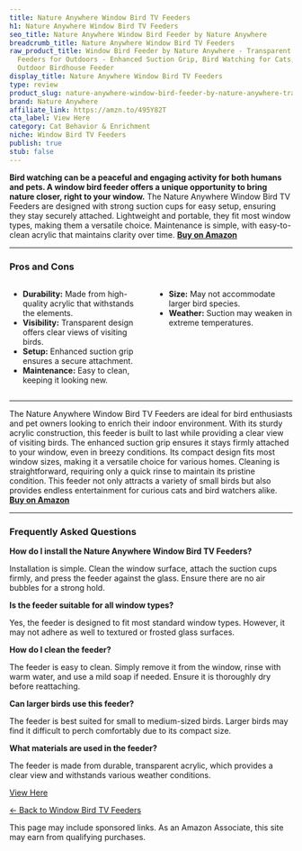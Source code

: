 ```yaml
---
title: Nature Anywhere Window Bird TV Feeders
h1: Nature Anywhere Window Bird TV Feeders
seo_title: Nature Anywhere Window Bird Feeder by Nature Anywhere
breadcrumb_title: Nature Anywhere Window Bird TV Feeders
raw_product_title: Window Bird Feeder by Nature Anywhere - Transparent Acrylic Bird
  Feeders for Outdoors - Enhanced Suction Grip, Bird Watching for Cats, Easy-to-Clean,
  Outdoor Birdhouse Feeder
display_title: Nature Anywhere Window Bird TV Feeders
type: review
product_slug: nature-anywhere-window-bird-feeder-by-nature-anywhere-transparent-acryl-94a4280f
brand: Nature Anywhere
affiliate_link: https://amzn.to/495Y82T
cta_label: View Here
category: Cat Behavior & Enrichment
niche: Window Bird TV Feeders
publish: true
stub: false
---
```


<div id="intro" class="full-width">
  <p><strong>Bird watching can be a peaceful and engaging activity for both humans and pets. A window bird feeder offers a unique opportunity to bring nature closer, right to your window.</strong> The Nature Anywhere Window Bird TV Feeders are designed with strong suction cups for easy setup, ensuring they stay securely attached. Lightweight and portable, they fit most window types, making them a versatile choice. Maintenance is simple, with easy-to-clean acrylic that maintains clarity over time. <a href="https://amzn.to/495Y82T" rel="nofollow sponsored noopener" target="_blank"><strong>Buy on Amazon</strong></a></p>
</div>

<hr />
<h3 id="pros-cons">Pros and Cons</h3>
<div class="pc-grid" style="display:grid;grid-template-columns:1fr 1fr;gap:16px;">
  <ul>
    <li><strong>Durability:</strong> Made from high-quality acrylic that withstands the elements.</li>
    <li><strong>Visibility:</strong> Transparent design offers clear views of visiting birds.</li>
    <li><strong>Setup:</strong> Enhanced suction grip ensures a secure attachment.</li>
    <li><strong>Maintenance:</strong> Easy to clean, keeping it looking new.</li>
  </ul>
  <ul>
    <li><strong>Size:</strong> May not accommodate larger bird species.</li>
    <li><strong>Weather:</strong> Suction may weaken in extreme temperatures.</li>
  </ul>
</div>
<hr />

<div class="full-width">
  <p>The Nature Anywhere Window Bird TV Feeders are ideal for bird enthusiasts and pet owners looking to enrich their indoor environment. With its sturdy acrylic construction, this feeder is built to last while providing a clear view of visiting birds. The enhanced suction grip ensures it stays firmly attached to your window, even in breezy conditions. Its compact design fits most window sizes, making it a versatile choice for various homes. Cleaning is straightforward, requiring only a quick rinse to maintain its pristine condition. This feeder not only attracts a variety of small birds but also provides endless entertainment for curious cats and bird watchers alike. <a href="https://amzn.to/495Y82T" rel="nofollow sponsored noopener" target="_blank"><strong>Buy on Amazon</strong></a></p>
</div>

<hr />
<h3 id="faqs">Frequently Asked Questions</h3>

<p><strong>How do I install the Nature Anywhere Window Bird TV Feeders?</strong></p>
<p>Installation is simple. Clean the window surface, attach the suction cups firmly, and press the feeder against the glass. Ensure there are no air bubbles for a strong hold.</p>

<p><strong>Is the feeder suitable for all window types?</strong></p>
<p>Yes, the feeder is designed to fit most standard window types. However, it may not adhere as well to textured or frosted glass surfaces.</p>

<p><strong>How do I clean the feeder?</strong></p>
<p>The feeder is easy to clean. Simply remove it from the window, rinse with warm water, and use a mild soap if needed. Ensure it is thoroughly dry before reattaching.</p>

<p><strong>Can larger birds use this feeder?</strong></p>
<p>The feeder is best suited for small to medium-sized birds. Larger birds may find it difficult to perch comfortably due to its compact size.</p>

<p><strong>What materials are used in the feeder?</strong></p>
<p>The feeder is made from durable, transparent acrylic, which provides a clear view and withstands various weather conditions.</p>
<p><a class="btn" href="https://amzn.to/495Y82T" target="_blank" rel="nofollow sponsored noopener">View Here</a></p>
<p><a href="/roundups/cat-behavior-enrichment/window-bird-tv-feeders/">← Back to Window Bird TV Feeders</a></p>
<aside class="disclosure">This page may include sponsored links. As an Amazon Associate, this site may earn from qualifying purchases.</aside>

